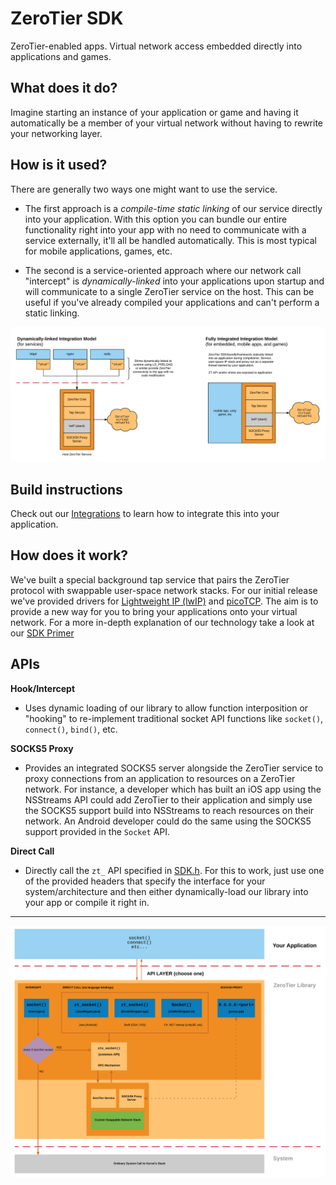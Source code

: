 ZeroTier SDK
======

ZeroTier-enabled apps. Virtual network access embedded directly into applications and games.

## What does it do?

Imagine starting an instance of your application or game and having it automatically be a member of your virtual network without having to rewrite your networking layer.

## How is it used?

There are generally two ways one might want to use the service. 

 - The first approach is a *compile-time static linking* of our service directly into your application. With this option you can bundle our entire functionality right into your app with no need to communicate with a service externally, it'll all be handled automatically. This is most typical for mobile applications, games, etc.

 - The second is a service-oriented approach where our network call "intercept" is *dynamically-linked* into your applications upon startup and will communicate to a single ZeroTier service on the host. This can be useful if you've already compiled your applications and can't perform a static linking.

![Image](docs/img/methods.png)

## Build instructions

Check out our [Integrations](integrations/) to learn how to integrate this into your application.

## How does it work?

We've built a special background tap service that pairs the ZeroTier protocol with swappable user-space network stacks. For our initial release we've provided drivers for [Lightweight IP (lwIP)](http://savannah.nongnu.org/projects/lwip/) and [picoTCP](http://www.picotcp.com/). The aim is to provide a new way for you to bring your applications onto your virtual network. For a more in-depth explanation of our technology take a look at our [SDK Primer](docs/zt_sdk_primer.md)

## APIs

**Hook/Intercept**
- Uses dynamic loading of our library to allow function interposition or "hooking" to re-implement traditional socket API functions like `socket()`, `connect()`, `bind()`, etc.

**SOCKS5 Proxy**
- Provides an integrated SOCKS5 server alongside the ZeroTier service to proxy connections from an application to resources on a ZeroTier network. For instance, a developer which has built an iOS app using the NSStreams API could add ZeroTier to their application and simply use the SOCKS5 support build into NSStreams to reach resources on their network. An Android developer could do the same using the SOCKS5 support provided in the `Socket` API.

**Direct Call**
- Directly call the `zt_` API specified in [SDK.h](src/SDK.h). For this to work, just use one of the provided headers that specify the interface for your system/architecture and then either dynamically-load our library into your app or compile it right in. 

***
![Image](docs/img/api_diagram.png)
